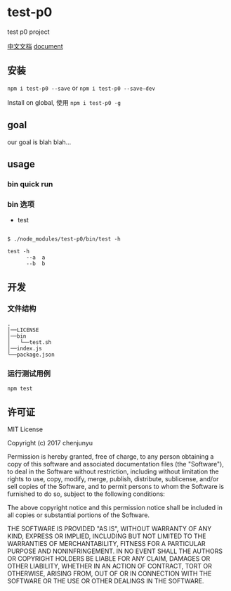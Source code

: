 # test-p0

test p0 project

[中文文档](./README_zh.md)   [document](./README.md)

## 安装

`npm i test-p0 --save` or `npm i test-p0 --save-dev`

Install on global, 使用 `npm i test-p0 -g`

## goal

our goal is blah blah...

## usage

### bin quick run


### bin 选项

- test

```shell

$ ./node_modules/test-p0/bin/test -h

test -h
      --a  a
      --b  b

```

## 开发

### 文件结构

```
.
│──LICENSE
│──bin
│   └──test.sh
│──index.js
└──package.json 
```


### 运行测试用例

`npm test`

## 许可证

MIT License

Copyright (c) 2017 chenjunyu

Permission is hereby granted, free of charge, to any person obtaining a copy
of this software and associated documentation files (the "Software"), to deal
in the Software without restriction, including without limitation the rights
to use, copy, modify, merge, publish, distribute, sublicense, and/or sell
copies of the Software, and to permit persons to whom the Software is
furnished to do so, subject to the following conditions:

The above copyright notice and this permission notice shall be included in all
copies or substantial portions of the Software.

THE SOFTWARE IS PROVIDED "AS IS", WITHOUT WARRANTY OF ANY KIND, EXPRESS OR
IMPLIED, INCLUDING BUT NOT LIMITED TO THE WARRANTIES OF MERCHANTABILITY,
FITNESS FOR A PARTICULAR PURPOSE AND NONINFRINGEMENT. IN NO EVENT SHALL THE
AUTHORS OR COPYRIGHT HOLDERS BE LIABLE FOR ANY CLAIM, DAMAGES OR OTHER
LIABILITY, WHETHER IN AN ACTION OF CONTRACT, TORT OR OTHERWISE, ARISING FROM,
OUT OF OR IN CONNECTION WITH THE SOFTWARE OR THE USE OR OTHER DEALINGS IN THE
SOFTWARE.
